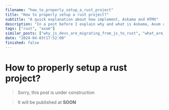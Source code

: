 ```yaml
---
filename: "how_to_properly_setup_a_rust_project"
title: "How to properly setup a rust project?"
subtitle: "A quick explanation about how implement, Askama and HTMX"
description: "In a post before I explain why and what is Askama, Axum and HTMX, now we will implement then."
tags: ["rust", "axum"]
similar_posts: ["why_js_devs_are_migrating_from_js_to_rust", "what_are_axum_askama_htmx_and_why_use_it", "how-host-a-rust-server-in-gcp", "how_use_axum_askama_htmx"]
date: "2024-04-03t17:52:00"
finished: false
---
```



# How to properly setup a rust project? 
> Sorry, this post is under construction

> It will be published at **SOON**
